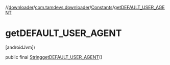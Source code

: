 //[downloader](../../../index.md)/[com.tamdevs.downloader](../index.md)/[Constants](index.md)/[getDEFAULT_USER_AGENT](get-d-e-f-a-u-l-t_-u-s-e-r_-a-g-e-n-t.md)

# getDEFAULT_USER_AGENT

[androidJvm]\

public final [String](https://developer.android.com/reference/kotlin/java/lang/String.html)[getDEFAULT_USER_AGENT](get-d-e-f-a-u-l-t_-u-s-e-r_-a-g-e-n-t.md)()
